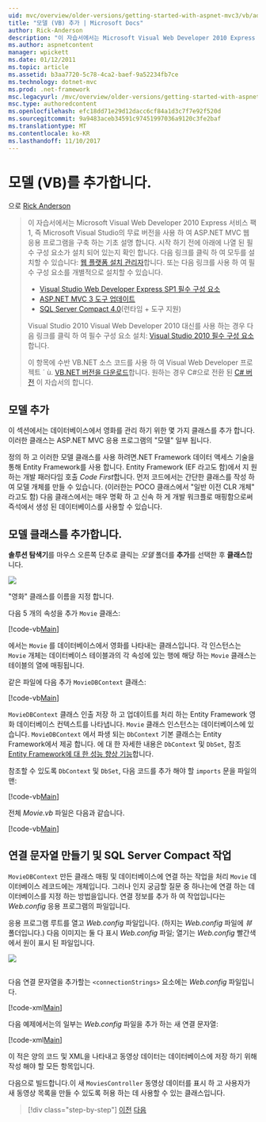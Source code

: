 ```yaml
---
uid: mvc/overview/older-versions/getting-started-with-aspnet-mvc3/vb/adding-a-model
title: "모델 (VB) 추가 | Microsoft Docs"
author: Rick-Anderson
description: "이 자습서에서는 Microsoft Visual Web Developer 2010 Express 서비스 팩 1, 즉를 사용 하 여 ASP.NET MVC 웹 응용 프로그램을 구축 하는 기초 설명..."
ms.author: aspnetcontent
manager: wpickett
ms.date: 01/12/2011
ms.topic: article
ms.assetid: b3aa7720-5c78-4ca2-baef-9a52234fb7ce
ms.technology: dotnet-mvc
ms.prod: .net-framework
msc.legacyurl: /mvc/overview/older-versions/getting-started-with-aspnet-mvc3/vb/adding-a-model
msc.type: authoredcontent
ms.openlocfilehash: efc18dd71e29d12dacc6cf84a1d3c7f7e92f520d
ms.sourcegitcommit: 9a9483aceb34591c97451997036a9120c3fe2baf
ms.translationtype: MT
ms.contentlocale: ko-KR
ms.lasthandoff: 11/10/2017
---
```

<a name="adding-a-model-vb"></a>모델 (VB)를 추가합니다.
====================
으로 [Rick Anderson](https://github.com/Rick-Anderson)

> 이 자습서에서는 Microsoft Visual Web Developer 2010 Express 서비스 팩 1, 즉 Microsoft Visual Studio의 무료 버전을 사용 하 여 ASP.NET MVC 웹 응용 프로그램을 구축 하는 기초 설명 합니다. 시작 하기 전에 아래에 나열 된 필수 구성 요소가 설치 되어 있는지 확인 합니다. 다음 링크를 클릭 하 여 모두를 설치할 수 있습니다: [웹 플랫폼 설치 관리자](https://www.microsoft.com/web/gallery/install.aspx?appid=VWD2010SP1Pack)합니다. 또는 다음 링크를 사용 하 여 필수 구성 요소를 개별적으로 설치할 수 있습니다.
> 
> - [Visual Studio Web Developer Express SP1 필수 구성 요소](https://www.microsoft.com/web/gallery/install.aspx?appid=VWD2010SP1Pack)
> - [ASP.NET MVC 3 도구 업데이트](https://www.microsoft.com/web/gallery/install.aspx?appsxml=&amp;appid=MVC3)
> - [SQL Server Compact 4.0](https://www.microsoft.com/web/gallery/install.aspx?appid=SQLCE;SQLCEVSTools_4_0)(런타임 + 도구 지원)
> 
> Visual Studio 2010 Visual Web Developer 2010 대신를 사용 하는 경우 다음 링크를 클릭 하 여 필수 구성 요소 설치: [Visual Studio 2010 필수 구성 요소](https://www.microsoft.com/web/gallery/install.aspx?appsxml=&amp;appid=VS2010SP1Pack)합니다.
> 
> 이 항목에 수반 VB.NET 소스 코드를 사용 하 여 Visual Web Developer 프로젝트 ´ ù. [VB.NET 버전을 다운로드](https://code.msdn.microsoft.com/Introduction-to-MVC-3-10d1b098)합니다. 원하는 경우 C#으로 전환 된 [C# 버전](../cs/adding-a-model.md) 이 자습서의 합니다.


## <a name="adding-a-model"></a>모델 추가

이 섹션에서는 데이터베이스에서 영화를 관리 하기 위한 몇 가지 클래스를 추가 합니다. 이러한 클래스는 ASP.NET MVC 응용 프로그램의 "모델" 일부 됩니다.

정의 하 고 이러한 모델 클래스를 사용 하려면.NET Framework 데이터 액세스 기술을 통해 Entity Framework를 사용 합니다. Entity Framework (EF 라고도 함)에서 지 원하는 개발 패러다임 호출 *Code First*합니다. 먼저 코드에서는 간단한 클래스를 작성 하 여 모델 개체를 만들 수 있습니다. (이러한는 POCO 클래스에서 "일반 이전 CLR 개체" 라고도 함) 다음 클래스에서는 매우 명확 하 고 신속 하 게 개발 워크플로 매핑함으로써 즉석에서 생성 된 데이터베이스를 사용할 수 있습니다.

## <a name="adding-model-classes"></a>모델 클래스를 추가합니다.

**솔루션 탐색기**를 마우스 오른쪽 단추로 클릭는 *모델* 폴더를 **추가**를 선택한 후 **클래스**합니다.

![](adding-a-model/_static/image1.png)

"영화" 클래스를 이름을 지정 합니다.

다음 5 개의 속성을 추가 `Movie` 클래스:

[!code-vb[Main](adding-a-model/samples/sample1.vb)]

에서는 `Movie` 를 데이터베이스에서 영화를 나타내는 클래스입니다. 각 인스턴스는 `Movie` 개체는 데이터베이스 테이블과의 각 속성에 있는 행에 해당 하는 `Movie` 클래스는 테이블의 열에 매핑됩니다.

같은 파일에 다음 추가 `MovieDBContext` 클래스:

[!code-vb[Main](adding-a-model/samples/sample2.vb)]

`MovieDBContext` 클래스 인출 저장 하 고 업데이트를 처리 하는 Entity Framework 영화 데이터베이스 컨텍스트를 나타냅니다. `Movie` 클래스 인스턴스는 데이터베이스에 있습니다. `MovieDBContext` 에서 파생 되는 `DbContext` 기본 클래스는 Entity Framework에서 제공 합니다. 에 대 한 자세한 내용은 `DbContext` 및 `DbSet`, 참조 [Entity Framework에 대 한 성능 향상 기능](https://blogs.msdn.com/b/efdesign/archive/2010/06/21/productivity-improvements-for-the-entity-framework.aspx?wa=wsignin1.0)합니다.

참조할 수 있도록 `DbContext` 및 `DbSet`, 다음 코드를 추가 해야 할 `imports` 문을 파일의 맨:

[!code-vb[Main](adding-a-model/samples/sample3.vb)]

전체 *Movie.vb* 파일은 다음과 같습니다.

[!code-vb[Main](adding-a-model/samples/sample4.vb)]

## <a name="creating-a-connection-string-and-working-with-sql-server-compact"></a>연결 문자열 만들기 및 SQL Server Compact 작업

`MovieDBContext` 만든 클래스 매핑 및 데이터베이스에 연결 하는 작업을 처리 `Movie` 데이터베이스 레코드에는 개체입니다. 그러나 인지 궁금할 질문 중 하나는에 연결 하는 데이터베이스를 지정 하는 방법을입니다. 연결 정보를 추가 하 여 작업입니다는 *Web.config* 응용 프로그램의 파일입니다.

응용 프로그램 루트를 열고 *Web.config* 파일입니다. (하지는 *Web.config* 파일에 *뷰* 폴더입니다.) 다음 이미지는 둘 다 표시 *Web.config* 파일; 열기는 *Web.config* 빨간색에서 원이 표시 된 파일입니다.

![](adding-a-model/_static/image2.png)

## 

다음 연결 문자열을 추가할는 `<connectionStrings>` 요소에는 *Web.config* 파일입니다.

[!code-xml[Main](adding-a-model/samples/sample5.xml)]

다음 예제에서는의 일부는 *Web.config* 파일을 추가 하는 새 연결 문자열:

[!code-xml[Main](adding-a-model/samples/sample6.xml)]

이 적은 양의 코드 및 XML을 나타내고 동영상 데이터는 데이터베이스에 저장 하기 위해 작성 해야 할 모든 항목입니다.

다음으로 빌드합니다.이 새 `MoviesController` 동영상 데이터를 표시 하 고 사용자가 새 동영상 목록을 만들 수 있도록 허용 하는 데 사용할 수 있는 클래스입니다.

>[!div class="step-by-step"]
[이전](adding-a-view.md)
[다음](accessing-your-models-data-from-a-controller.md)
